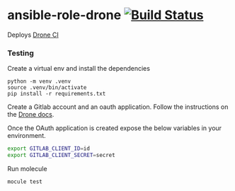 # ansible-role-drone [![Build Status](https://ci.depode.com/api/badges/danihodovic/ansible-role-drone/status.svg)](https://ci.depode.com/danihodovic/ansible-role-drone)

Deploys [Drone CI](https://drone.io/)

### Testing

Create a virtual env and install the dependencies
```
python -m venv .venv
source .venv/bin/activate
pip install -r requirements.txt
```

Create a Gitlab account and an oauth application. Follow the instructions on
the [Drone docs](https://docs.drone.io/server/provider/gitlab/).

Once the OAuth application is created expose the below variables in your
environment.

```sh
export GITLAB_CLIENT_ID=id
export GITLAB_CLIENT_SECRET=secret
```

Run molecule
```
mocule test
```
